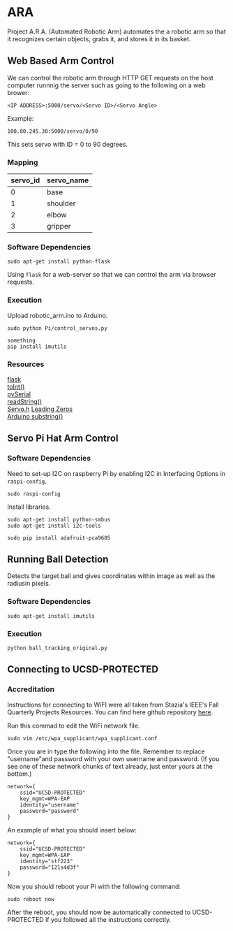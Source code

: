 # ARA
Project A.R.A. (Automated Robotic Arm) automates the a robotic arm so that it recognizes certain objects, grabs it, and stores it in its basket.

## Web Based Arm Control
We can control the robotic arm through HTTP GET requests on the host computer runnnig the server such as going to the following on a web brower:
```
<IP ADDRESS>:5000/servo/<Servo ID>/<Servo Angle>
```
Example:  
```
100.80.245.38:5000/servo/0/90
```
This sets servo with ID = 0 to 90 degrees.

### Mapping
|servo_id | servo_name |
|---------|------------|
|0        |base        |
|1        |shoulder    |
|2        |elbow       |
|3        |gripper     |

### Software Dependencies
```
sudo apt-get install python-flask
```
Using ```flask``` for a web-server so that we can control the arm via browser requests.

### Execution
Upload robotic_arm.ino to Arduino.

```
sudo python Pi/control_servos.py

something
pip install imutils
```

### Resources
[flask](http://flask.pocoo.org/docs/0.12/quickstart/)  
[toInt()](https://www.arduino.cc/en/Tutorial/StringToIntExample)  
[pySerial](http://pyserial.readthedocs.io/en/latest/pyserial_api.html)  
[readString()](http://www.instructables.com/id/Arduino-Function-Serialread-And-SerialreadString/)  
[Servo.h](https://www.arduino.cc/en/Tutorial/Sweep)
[Leading Zeros](https://stackoverflow.com/questions/733454/best-way-to-format-integer-as-string-with-leading-zeros)  
[Arduino substring()](https://www.arduino.cc/en/Reference/StringSubstring)  

## Servo Pi Hat Arm Control

### Software Dependencies
Need to set-up I2C on raspberry Pi by enabling I2C in Interfacing Options in ```raspi-config```.
```
sudo raspi-config
```


Install libraries.
```
sudo apt-get install python-smbus
sudo apt-get install i2c-tools
```

```
sudo pip install adafruit-pca9685

```
## Running Ball Detection
Detects the target ball and gives coordinates within image as well as the radiusin pixels.

### Software Dependencies
```
sudo apt-get install imutils
```

### Execution
```
python ball_tracking_original.py
```

## Connecting to UCSD-PROTECTED

### Accreditation
Instructions for connecting to WiFI were all taken from Stazia's IEEE's Fall Quarterly Projects Resources. You can find here github repository [here](https://github.com/WigginWannabe/qp16-fall).

Run this commad to edit the WiFi network file.
```
sudo vim /etc/wpa_supplicant/wpa_supplicant.conf
```

Once you are in type the following into the file. Remember to replace "username"and password with your own username and password. (If you see one of these network chunks of text already, just enter yours at the bottom.)
```
network={
    ssid="UCSD-PROTECTED"
    key_mgmt=WPA-EAP
    identity="username"
    password="password"
}
```

An example of what you should insert below:
```
network={
    ssid="UCSD-PROTECTED"
    key_mgmt=WPA-EAP
    identity="stf223"
    password="121s4d3f"
}
```

Now you should reboot your Pi with the following command:
```
sudo reboot now
```

After the reboot, you should now be automatically connected to UCSD-PROTECTED if you followed all the instructions correctly.
